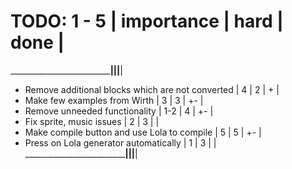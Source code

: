 # TODO: 1 - 5                                      | importance |  hard  | done |
___________________________________________________|____________|________|______|
- Remove additional blocks which are not converted |     4      |    2   |  +   |
- Make few examples from Wirth                     |     3      |    3   |  +-  |
- Remove unneeded functionality                    |    1-2     |    4   |  +-  |
- Fix sprite, music issues                         |     2      |    3   |      |
- Make compile button and use Lola to compile      |     5      |    5   |  +-  | 
- Press on Lola generator automatically            |     1      |    3   |      |
___________________________________________________|____________|________|______|
